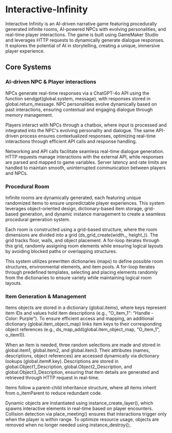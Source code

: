# Interactive-Infinity
Interactive Infinity is an AI-driven narrative game featuring procedurally generated infinite rooms, AI-powered NPCs with evolving personalities, and real-time player interactions. The game is built using GameMaker Studio and leverages HTTP requests to dynamically generate dialogue responses. It explores the potential of AI in storytelling, creating a unique, immersive player experience.

## Core Systems 
### AI-driven NPC & Player interactions 
NPCs generate real-time responses via a ChatGPT-4o API using the function sendgpt(global.system, message), with responses stored in global.return_message. NPC personalities evolve dynamically based on past interactions, ensuring contextual and engaging dialogue through memory management.

Players interact with NPCs through a chatbox, where input is processed and integrated into the NPC's evolving personality and dialogue. The same API-driven process ensures contextualized responses, optimizing real-time interactions through efficient API calls and response handling.

Networking and API calls facilitate seamless real-time dialogue generation. HTTP requests manage interactions with the external API, while responses are parsed and mapped to game variables. Server latency and rate limits are handled to maintain smooth, uninterrupted communication between players and NPCs.

### Procedural Room
Infinite rooms are dynamically generated, each featuring unique randomized items to ensure unpredictable player experiences. This system leverages object-oriented design, dictionary-based item storage, grid-based generation, and dynamic instance management to create a seamless procedural generation system.

Each room is constructed using a grid-based structure, where the room dimensions are divided into a grid (ds_grid_create(width_, height_)). The grid tracks floor, walls, and object placement. A for-loop iterates through this grid, randomly assigning room elements while ensuring logical layouts by avoiding blocked paths or overlapping structures.

This system utilizes prewritten dictionaries (maps) to define possible room structures, environmental elements, and item pools. A for-loop iterates through predefined templates, selecting and placing elements randomly from the dictionaries to ensure variety while maintaining logical room layouts.

### Item Generation & Management
Items objects are stored in a dictionary (global.items), where keys represent item IDs and values hold item descriptions (e.g., "O_item_1": "Handle - Color: Purple"). To ensure efficient access and mapping, an additional dictionary (global.item_object_map) links item keys to their corresponding object references (e.g., ds_map_add(global.item_object_map, "O_item_1", o_item1)).

When an item is needed, three random selections are made and stored in global.item1, global.item2, and global.item3. Their attributes (names, descriptions, object references) are accessed dynamically via dictionary lookups (global.item#.key). Descriptions are stored in global.Object1_Description, global.Object2_Description, and global.Object3_Description, ensuring that item details are generated and retrieved through HTTP request in real-time.

Items follow a parent-child inheritance structure, where all items inherit from o_itemParent to reduce redundant code.

Dynamic objects are instantiated using instance_create_layer(), which spawns interactive elements in real-time based on player encounters. Collision detection via place_meeting() ensures that interactions trigger only when the player is within range. To optimize resource usage, objects are removed when no longer needed using instance_destroy();.
